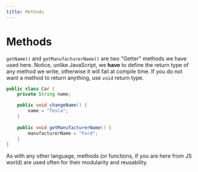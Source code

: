 ```yaml
---
title: Methods
---
```

# Methods

`getName()` and `getManufacturerName()` are two "Getter" methods we have used here. Notice, unlike JavaScript, we **have** to define the return type of any method we write, otherwise it will fail at compile time. If you do not want a method to return anything, use `void` return type.

```java
public class Car {
    private String name;

    public void changeName() {
        name = "Tesla";
    }
    
    public void getManufacturerName() {
        manufacturerName = "Ford";
    }
}
```

As with any other language, methods (or functions, if you are here from JS world) are used often for their modularity and reusability.
